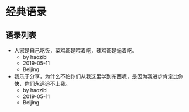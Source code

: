 # 经典语录

## 语录列表

- 人家是自己吃饭，菜鸡都是喂着吃，辣鸡都是逼着吃。
    - by haozibi
    - 2019-05-11
    - Beijing
- 我乐于分享，为什么不怕你们从我这里学到东西呢，是因为我进步肯定比你快，你们永远追不上我。
    - by haozibi
    - 2019-05-11
    - Beijing